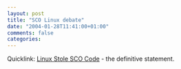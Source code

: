 ```yaml
---
layout: post
title: "SCO Linux debate"
date: "2004-01-28T11:41:00+01:00"
comments: false
categories: 
---
```


<p>Quicklink: <a href="http://www.linuxstolescocode.com/">Linux Stole SCO Code</a> - the definitive statement.</p>


